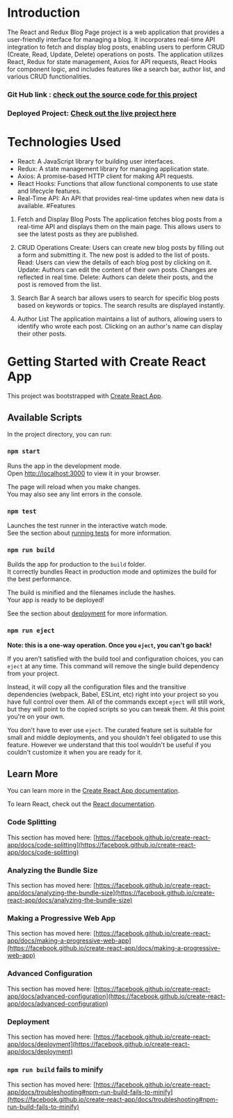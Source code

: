 # Introduction
The React and Redux Blog Page project is a web application that provides a user-friendly interface for managing a blog. It incorporates real-time API integration to fetch and display blog posts, enabling users to perform CRUD (Create, Read, Update, Delete) operations on posts. The application utilizes React, Redux for state management, Axios for API requests, React Hooks for component logic, and includes features like a search bar, author list, and various CRUD functionalities.

### Git Hub link : [check out the source code for this project](https://github.com/Maregowda/react-redux-blog-app/)
### Deployed Project: [Check out the live project here](https://playful-flan-b24c3d.netlify.app/)

# Technologies Used
* React: A JavaScript library for building user interfaces.
* Redux: A state management library for managing application state.
* Axios: A promise-based HTTP client for making API requests.
* React Hooks: Functions that allow functional components to use state and lifecycle features.
* Real-Time API: An API that provides real-time updates when new data is available.
#Features
1. Fetch and Display Blog Posts
The application fetches blog posts from a real-time API and displays them on the main page. This allows users to see the latest posts as they are published.

2. CRUD Operations
Create: Users can create new blog posts by filling out a form and submitting it. The new post is added to the list of posts.
Read: Users can view the details of each blog post by clicking on it.
Update: Authors can edit the content of their own posts. Changes are reflected in real time.
Delete: Authors can delete their posts, and the post is removed from the list.
3. Search Bar
A search bar allows users to search for specific blog posts based on keywords or topics. The search results are displayed instantly.

4. Author List
The application maintains a list of authors, allowing users to identify who wrote each post. Clicking on an author's name can display their other posts.



# Getting Started with Create React App

This project was bootstrapped with [Create React App](https://github.com/facebook/create-react-app).

## Available Scripts

In the project directory, you can run:

### `npm start`

Runs the app in the development mode.\
Open [http://localhost:3000](http://localhost:3000) to view it in your browser.

The page will reload when you make changes.\
You may also see any lint errors in the console.

### `npm test`

Launches the test runner in the interactive watch mode.\
See the section about [running tests](https://facebook.github.io/create-react-app/docs/running-tests) for more information.

### `npm run build`

Builds the app for production to the `build` folder.\
It correctly bundles React in production mode and optimizes the build for the best performance.

The build is minified and the filenames include the hashes.\
Your app is ready to be deployed!

See the section about [deployment](https://facebook.github.io/create-react-app/docs/deployment) for more information.

### `npm run eject`

**Note: this is a one-way operation. Once you `eject`, you can't go back!**

If you aren't satisfied with the build tool and configuration choices, you can `eject` at any time. This command will remove the single build dependency from your project.

Instead, it will copy all the configuration files and the transitive dependencies (webpack, Babel, ESLint, etc) right into your project so you have full control over them. All of the commands except `eject` will still work, but they will point to the copied scripts so you can tweak them. At this point you're on your own.

You don't have to ever use `eject`. The curated feature set is suitable for small and middle deployments, and you shouldn't feel obligated to use this feature. However we understand that this tool wouldn't be useful if you couldn't customize it when you are ready for it.

## Learn More

You can learn more in the [Create React App documentation](https://facebook.github.io/create-react-app/docs/getting-started).

To learn React, check out the [React documentation](https://reactjs.org/).

### Code Splitting

This section has moved here: [https://facebook.github.io/create-react-app/docs/code-splitting](https://facebook.github.io/create-react-app/docs/code-splitting)

### Analyzing the Bundle Size

This section has moved here: [https://facebook.github.io/create-react-app/docs/analyzing-the-bundle-size](https://facebook.github.io/create-react-app/docs/analyzing-the-bundle-size)

### Making a Progressive Web App

This section has moved here: [https://facebook.github.io/create-react-app/docs/making-a-progressive-web-app](https://facebook.github.io/create-react-app/docs/making-a-progressive-web-app)

### Advanced Configuration

This section has moved here: [https://facebook.github.io/create-react-app/docs/advanced-configuration](https://facebook.github.io/create-react-app/docs/advanced-configuration)

### Deployment

This section has moved here: [https://facebook.github.io/create-react-app/docs/deployment](https://facebook.github.io/create-react-app/docs/deployment)

### `npm run build` fails to minify

This section has moved here: [https://facebook.github.io/create-react-app/docs/troubleshooting#npm-run-build-fails-to-minify](https://facebook.github.io/create-react-app/docs/troubleshooting#npm-run-build-fails-to-minify)
